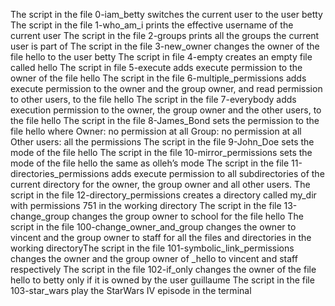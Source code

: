The script in the file 0-iam_betty switches the current user to the user betty
The script in the file 1-who_am_i prints the effective username of the current user
The script in the file 2-groups prints all the groups the current user is part of
The script in the file 3-new_owner changes the owner of the file hello to the user betty
The script in file 4-empty creates an empty file called hello
The script in file 5-execute adds execute permission to the owner of the file hello
The script in the file 6-multiple_permissions adds execute permission to the owner and the group owner, and read permission to other users, to the file hello
The script in the file 7-everybody adds execution permission to the owner, the group owner and the other users, to the file hello
The script in the file 8-James_Bond sets the permission to the file hello where Owner: no permission at all Group: no permission at all Other users: all the permissions
The script in the file 9-John_Doe sets the mode of the file hello
The script in the file 10-mirror_permissions sets the mode of the file hello the same as olleh’s mode
The script in the file 11-directories_permissions adds execute permission to all subdirectories of the current directory for the owner, the group owner and all other users.
The script in the file 12-directory_permissions creates a directory called my_dir with permissions 751 in the working directory
The script in the file 13-change_group changes the group owner to school for the file hello
The script in the file 100-change_owner_and_group changes the owner to vincent and the group owner to staff for all the files and directories in the working directoryThe script in the file 101-symbolic_link_permissions changes the owner and the group owner of _hello to vincent and staff respectively
The script in the file 102-if_only changes the owner of the file hello to betty only if it is owned by the user guillaume
The script in the file 103-star_wars play the StarWars IV episode in the terminal
